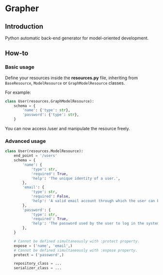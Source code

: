 # Grapher

## Introduction
Python automatic back-end generator for model-oriented development.

## How-to
### Basic usage
Define your resources inside the **resources.py** file, inheriting from
`BaseResource`, `ModelResource` or `GraphModelResource` classes.

For example:
```py
class User(resources.GraphModelResource):
    schema = {
        'name': {'type': str},
        'password': {'type': str},
    }
```

You can now access /user and manipulate the resource freely.

### Advanced usage
```py
class User(resources.ModelResource):
    end_point = '/users'
    schema = {
        'name': {
            'type': str,
            'required': True,
            'help': 'The unique identity of a user.',
        },
        'email': {
            'type': str,
            'required': False,
            'help': 'A valid email account through which the user can be contacted.',
        },
        'password': {
            'type': str,
            'required': True,
            'help': 'The password used by the user to log in the system.',
        },
    }

    # Cannot be defined simultaneously with :protect property.
    expose = ('name', 'email',)
    # Cannot be defined simultaneously with :expose property.
    protect = ('password',)

    repository_class = ...
    serializer_class = ...
```
